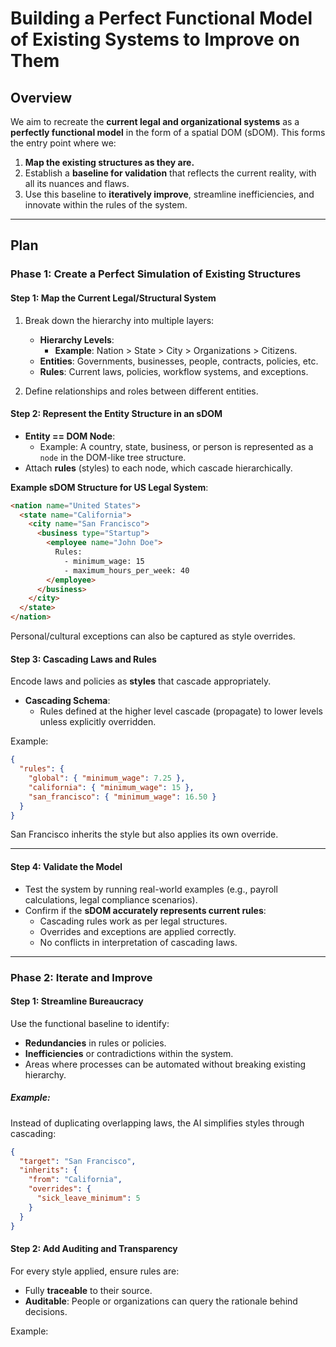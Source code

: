 # Building a Perfect Functional Model of Existing Systems to Improve on Them

## **Overview**

We aim to recreate the **current legal and organizational systems** as a **perfectly functional model** in the form of a
spatial DOM (sDOM). This forms the entry point where we:

1. **Map the existing structures as they are.**
2. Establish a **baseline for validation** that reflects the current reality, with all its nuances and flaws.
3. Use this baseline to **iteratively improve**, streamline inefficiencies, and innovate within the rules of the system.

---

## **Plan**

### **Phase 1: Create a Perfect Simulation of Existing Structures**

#### **Step 1: Map the Current Legal/Structural System**

1. Break down the hierarchy into multiple layers:
    - **Hierarchy Levels**:
        - **Example**: Nation > State > City > Organizations > Citizens.
    - **Entities**: Governments, businesses, people, contracts, policies, etc.
    - **Rules**: Current laws, policies, workflow systems, and exceptions.

2. Define relationships and roles between different entities.

#### **Step 2: Represent the Entity Structure in an sDOM**

- **Entity == DOM Node**:
    - Example: A country, state, business, or person is represented as a `node` in the DOM-like tree structure.
- Attach **rules** (styles) to each node, which cascade hierarchically.

**Example sDOM Structure for US Legal System**:

```html
<nation name="United States">
  <state name="California">
    <city name="San Francisco">
      <business type="Startup">
        <employee name="John Doe">
          Rules:
            - minimum_wage: 15
            - maximum_hours_per_week: 40
        </employee>
      </business>
    </city>
  </state>
</nation>
```

Personal/cultural exceptions can also be captured as style overrides.

#### **Step 3: Cascading Laws and Rules**

Encode laws and policies as **styles** that cascade appropriately.

- **Cascading Schema**:
    - Rules defined at the higher level cascade (propagate) to lower levels unless explicitly overridden.

Example:

```json
{
  "rules": {
    "global": { "minimum_wage": 7.25 },
    "california": { "minimum_wage": 15 },
    "san_francisco": { "minimum_wage": 16.50 }
  }
}
```

San Francisco inherits the style but also applies its own override.

---

#### **Step 4: Validate the Model**

- Test the system by running real-world examples (e.g., payroll calculations, legal compliance scenarios).
- Confirm if the **sDOM accurately represents current rules**:
    - Cascading rules work as per legal structures.
    - Overrides and exceptions are applied correctly.
    - No conflicts in interpretation of cascading laws.

---

### **Phase 2: Iterate and Improve**

#### **Step 1: Streamline Bureaucracy**

Use the functional baseline to identify:

- **Redundancies** in rules or policies.
- **Inefficiencies** or contradictions within the system.
- Areas where processes can be automated without breaking existing hierarchy.

##### Example:

Instead of duplicating overlapping laws, the AI simplifies styles through cascading:

```json
{
  "target": "San Francisco",
  "inherits": {
    "from": "California",
    "overrides": {
      "sick_leave_minimum": 5
    }
  }
}
```

#### **Step 2: Add Auditing and Transparency**

For every style applied, ensure rules are:

- Fully **traceable** to their source.
- **Auditable**: People or organizations can query the rationale behind decisions.

Example: